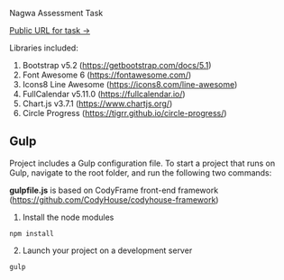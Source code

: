 Nagwa Assessment Task


[Public URL for task →](https://ahmedazimbayoumi.github.io/nagwa-task/)

Libraries included:

1. Bootstrap v5.2 (https://getbootstrap.com/docs/5.1)
2. Font Awesome 6 (https://fontawesome.com/)
3. Icons8 Line Awesome (https://icons8.com/line-awesome)
4. FullCalendar v5.11.0 (https://fullcalendar.io/)
5. Chart.js v3.7.1 (https://www.chartjs.org/)
6. Circle Progress (https://tigrr.github.io/circle-progress/)



## Gulp
Project includes a Gulp configuration file. To start a project that runs on Gulp, navigate to the root folder, and run the following two commands:

**gulpfile.js** is based on CodyFrame front-end framework (https://github.com/CodyHouse/codyhouse-framework)

1) Install the node modules

```
npm install
```

2) Launch your project on a development server

```
gulp
```






